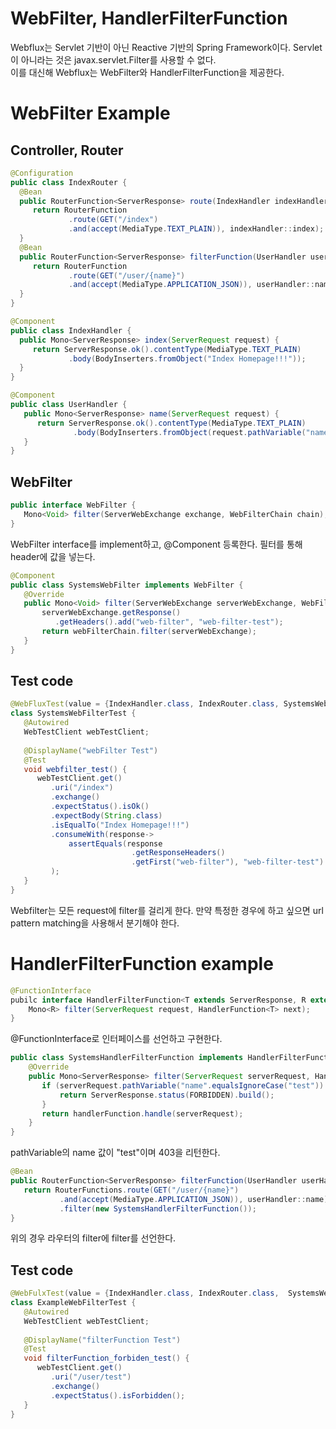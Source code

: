 # WebFilter, HandlerFilterFunction
Webflux는 Servlet 기반이 아닌 Reactive 기반의 Spring Framework이다.  Servlet이 아니라는 것은 javax.servlet.Filter를 사용할 수 없다.    
이를 대신해 Webflux는 WebFilter와 HandlerFilterFunction을 제공한다.

# WebFilter Example
## Controller, Router
```java
@Configuration
public class IndexRouter {
  @Bean
  public RouterFunction<ServerResponse> route(IndexHandler indexHandler) {
     return RouterFunction
             .route(GET("/index")
             .and(accept(MediaType.TEXT_PLAIN)), indexHandler::index);
  }
  @Bean
  public RouterFunction<ServerResponse> filterFunction(UserHandler userHandler) {
     return RouterFunction
             .route(GET("/user/{name}")
             .and(accept(MediaType.APPLICATION_JSON)), userHandler::name);
  }
}

@Component
public class IndexHandler {
  public Mono<ServerResponse> index(ServerRequest request) {
     return ServerResponse.ok().contentType(MediaType.TEXT_PLAIN)
             .body(BodyInserters.fromObject("Index Homepage!!!"));
  }
}

@Component
public class UserHandler {
   public Mono<ServerResponse> name(ServerRequest request) {
      return ServerResponse.ok().contentType(MediaType.TEXT_PLAIN)
              .body(BodyInserters.fromObject(request.pathVariable("name")));
   }
}
```

## WebFilter
```java
public interface WebFilter {
   Mono<Void> filter(ServerWebExchange exchange, WebFilterChain chain);
}
```
WebFilter interface를 implement하고, @Component 등록한다.
필터를 통해 header에 값을 넣는다.
```java
@Component
public class SystemsWebFilter implements WebFilter {
   @Override
   public Mono<Void> filter(ServerWebExchange serverWebExchange, WebFilterChain webFilterChain) {
       serverWebExchange.getResponse()
          .getHeaders().add("web-filter", "web-filter-test");
       return webFilterChain.filter(serverWebExchange);
   }
}
```
## Test code
```java
@WebFluxTest(value = {IndexHandler.class, IndexRouter.class, SystemsWebFilter.class, UserHandler.class})
class SystemsWebFilterTest {
   @Autowired
   WebTestClient webTestClient;
   
   @DisplayName("webFilter Test")
   @Test
   void webfilter_test() {
      webTestClient.get()
         .uri("/index")
         .exchange()
         .expectStatus().isOk()
         .expectBody(String.class)
         .isEqualTo("Index Homepage!!!")
         .consumeWith(response->
             assertEquals(response
                           .getResponseHeaders()
                           .getFirst("web-filter"), "web-filter-test")
         );
   }
}
```
Webfilter는 모든 request에 filter를 걸리게 한다. 만약 특정한 경우에 하고 싶으면 url pattern matching을 사용해서 분기해야 한다.

# HandlerFilterFunction example
```java
@FunctionInterface
pubilc interface HandlerFilterFunction<T extends ServerResponse, R extends ServerResponse> {
    Mono<R> filter(ServerRequest request, HandlerFunction<T> next);
}
```
@FunctionInterface로 인터페이스를 선언하고 구현한다.
```java
public class SystemsHandlerFilterFunction implements HandlerFilterFunction<ServerResponse, ServerResponse> {
    @Override
    public Mono<ServerResponse> filter(ServerRequest serverRequest, HandlerFunction<ServerResponse> handlerFunction) {
       if (serverRequest.pathVariable("name".equalsIgnoreCase("test")) {
           return ServerResponse.status(FORBIDDEN).build();
       }
       return handlerFunction.handle(serverRequest);
    }
}
```
pathVariable의 name 값이 "test"이며 403을 리턴한다.  
```java
@Bean
public RouterFunction<ServerResponse> filterFunction(UserHandler userHandler) {
   return RouterFunctions.route(GET("/user/{name}")
           .and(accept(MediaType.APPLICATION_JSON)), userHandler::name)
           .filter(new SystemsHandlerFilterFunction());
}
```
위의 경우 라우터의 filter에 filter를 선언한다.
## Test code
```java
@WebFulxTest(value = {IndexHandler.class, IndexRouter.class,  SystemsWebFilter.class, UserHandler.class})
class ExampleWebFilterTest {
   @Autowired
   WebTestClient webTestClient;
   
   @DisplayName("filterFunction Test")
   @Test
   void filterFunction_forbiden_test() {
      webTestClient.get()
         .uri("/user/test")
         .exchange()
         .expectStatus().isForbidden();
   }
}
```
